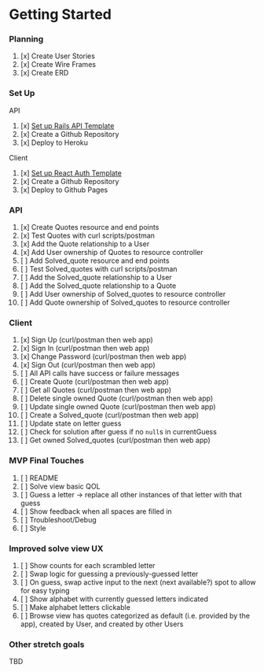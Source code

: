 # Getting Started

### Planning
1.  [x] Create User Stories
1.  [x] Create Wire Frames
1.  [x] Create ERD

### Set Up

API

1.  [x] [Set up Rails API Template](https://git.generalassemb.ly/ga-wdi-boston/rails-api-template)
1.  [x] Create a Github Repository
1.  [x] Deploy to Heroku

Client

1.  [x] [Set up React Auth Template](https://git.generalassemb.ly/ga-wdi-boston/react-auth-template)
1.  [x] Create a Github Repository
1.  [x] Deploy to Github Pages

### API
1.  [x] Create Quotes resource and end points
1.  [x] Test Quotes with curl scripts/postman
1.  [x] Add the Quote relationship to a User
1.  [x] Add User ownership of Quotes to resource controller
1.  [ ] Add Solved_quote resource and end points
1.  [ ] Test Solved_quotes with curl scripts/postman
1.  [ ] Add the Solved_quote relationship to a User
1.  [ ] Add the Solved_quote relationship to a Quote
1.  [ ] Add User ownership of Solved_quotes to resource controller
1.  [ ] Add Quote ownership of Solved_quotes to resource controller

### Client
1.  [x] Sign Up (curl/postman then web app)
1.  [x] Sign In (curl/postman then web app)
1.  [x] Change Password (curl/postman then web app)
1.  [x] Sign Out (curl/postman then web app)
1.  [ ] All API calls have success or failure messages
1.  [ ] Create Quote (curl/postman then web app)
1.  [ ] Get all Quotes (curl/postman then web app)
1.  [ ] Delete single owned Quote (curl/postman then web app)
1.  [ ] Update single owned Quote (curl/postman then web app)
1.  [ ] Create a Solved_quote (curl/postman then web app)
   1.  [ ] Update state on letter guess
   1.  [ ] Check for solution after guess if no `null`s in currentGuess
1.  [ ] Get owned Solved_quotes (curl/postman then web app)

### MVP Final Touches
1.  [ ] README
1.  [ ] Solve view basic QOL
   1.  [ ] Guess a letter -> replace all other instances of that letter with that guess
   1.  [ ] Show feedback when all spaces are filled in
1.  [ ] Troubleshoot/Debug
1.  [ ] Style

### Improved solve view UX

1.  [ ] Show counts for each scrambled letter
1.  [ ] Swap logic for guessing a previously-guessed letter
1.  [ ] On guess, swap active input to the next (next available?) spot to allow for easy typing
1.  [ ] Show alphabet with currently guessed letters indicated
   1.  [ ] Make alphabet letters clickable
1.  [ ] Browse view has quotes categorized as default (i.e. provided by the app), created by User, and created by other Users

### Other stretch goals

TBD
